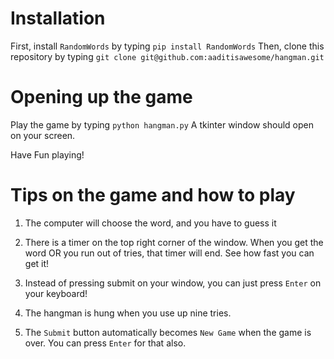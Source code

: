# Installation
First, install `RandomWords` by typing `pip install RandomWords`
Then, clone this repository by typing `git clone git@github.com:aaditisawesome/hangman.git`

# Opening up the game
Play the game by typing `python hangman.py`
A tkinter window should open on your screen.

Have Fun playing!
# Tips on the game and how to play
1. The computer will choose the word, and you have to guess it

2. There is a timer on the top right corner of the window. When you get the word OR you run out of tries, that timer will end. See how fast you can get it!

3. Instead of pressing submit on your window, you can just press `Enter` on your keyboard!

4. The hangman is hung when you use up nine tries.

5. The `Submit` button automatically becomes `New Game` when the game is over. You can press `Enter` for that also.

